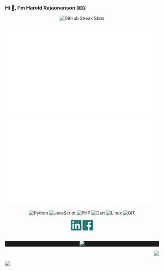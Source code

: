 ### Hi 👋, I'm Harold Rajaonarison 🇲🇬 

<!-- PROFILE VIEW 
<p align="center">  
  <strong>
    <img src="https://komarev.com/ghpvc/?username=mattnix4&amp;color=0066ff"/>
  </strong> 
</p>
-->

<!-- STREAK STATS -->
<p align="center"> 
    <img src="https://github-readme-streak-stats.herokuapp.com?user=mattnix4&amp;theme=leafy&amp;date_format=j%20M%5B%20Y%5D&amp;ring=047884&amp;sideNums=06ACBD&amp;dates=06ACBD&amp;currStreakNum=08E8FF&amp;currStreakLabel=08E8FF&amp;background=ffffff00&amp;hide_border=true" alt="GitHub Streak Stats"/>
    <br>
</p>



<!-- STATS -->
<a href="https://github.com/mattnix4/github-stats">
  <p align='center'>
    <img src="https://github.com/mattnix4/github-stats/blob/master/generated/overview.svg"/>
    <img src="https://github.com/mattnix4/github-stats/blob/master/generated/languages.svg"/>
  </p>
</a>

  <!-- SKILLS -->
  
<p align="center">
  <img alt='Python' src='https://img.shields.io/badge/Python-3776AB?style=for-the-badge&logo=python&logoColor=white'/>
  <img alt='JavaScript' src='https://img.shields.io/badge/JavaScript-F7DF1E?style=for-the-badge&logo=javascript&logoColor=teal'/>
  <img alt='PHP' src='https://img.shields.io/badge/PHP-777BB4?style=for-the-badge&logo=php&logoColor=white'/>
  <img alt='Dart' src='https://img.shields.io/badge/Dart-0175C2?style=for-the-badge&logo=dart&logoColor=white'/>
  <img alt='Linux' src='https://img.shields.io/badge/Linux-3776AB?style=for-the-badge&logo=linux&logoColor=white'/>
  <img alt='GIT' src='https://img.shields.io/badge/git-%23F05033.svg?style=for-the-badge&logo=git&logoColor=white'/>
 </p>
  
  <!-- SOCIAL NETWORK -->

<p align='center'>
  <a href="https://www.linkedin.com/in/gasytalk-ml/">
    <img height='35' width='35' src="https://github.com/rootkit7628/rootkit7628/blob/main/img/in.png"/>
  </a>

  <a href="https://www.facebook.com/gasytalk.ml">
    <img height='35' width='35' src="https://github.com/rootkit7628/rootkit7628/blob/main/img/facebook.png"/>
  </a> <br><br>
</p>

<!-- Linux Typing -->

<p align="center" style="background: #1c1c1c;">  
  <img src="https://readme-typing-svg.herokuapp.com?font=product+sans&amp;color=06ACBD&amp;center=true&amp;lines=%24%20sudo%20apt%20install%20brain&amp;duration=7000">
</p>

<!-- Visitor -->

<p align="right">
  <img src="https://api.visitorbadge.io/api/VisitorHit?user=mattnix4&repo=mattnix4&countColor=%2308E8FF"/>
</p>

<p align="left">
  <a href="https://www.buymeacoffee.com/mattnix4"><img src="https://img.buymeacoffee.com/button-api/?text=Buy me a coffee&emoji=&slug=mattnix4&button_colour=FFDD00&font_colour=000000&font_family=Comic&outline_colour=000000&coffee_colour=ffffff" /></a>
</p>
  
